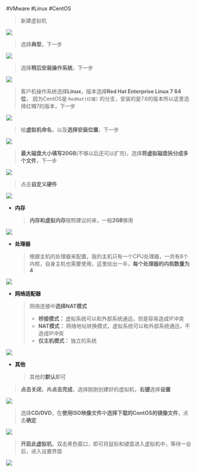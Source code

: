 
#VMware #Linux #CentOS



> 新建虚拟机

![](assets/VMware创建虚拟机/image-20240424135324417.png)




> 选择**典型**，下一步

![](assets/VMware创建虚拟机/image-20240424135510318.png)




> 选择**稍后安装操作系统**，下一步

![](assets/VMware创建虚拟机/image-20240424135519732.png)


> 客户机操作系统选择**Linux**，版本选择**Red Hat Enterprise Linux 7 64 位**，
> 因为CentOS是 `RedHat(红帽)` 的分支，安装的是7.6的版本所以这里选择红帽7的版本，下一步

![](assets/VMware创建虚拟机/image-20240424135542726.png)


> 给**虚拟机命名**，以及**选择安装位置**，下一步

![](assets/VMware创建虚拟机/image-20240424135552420.png)


> **最大磁盘大小填写20GB**(不够以后还可以扩充)，选择**将虚拟磁盘拆分成多个文件**，下一步

![](assets/VMware创建虚拟机/image-20240424135617711.png)


> 点击**自定义硬件**

![](assets/VMware创建虚拟机/image-20240424135635850.png)

- **内存**

  > **内存和虚拟内存**按照建议的来，一般**2GB**够用
  
![](assets/VMware创建虚拟机/image-20240424135702208.png)

- **处理器**

  > 根据主机的处理器来配置，我的主机只有一个CPU处理器，一共有8个内核，自身主机也需要使用，这里给出一半，**每个处理器的内核数量为4**

![](assets/VMware创建虚拟机/image-20240424135712248.png)


- **网络适配器**

  > 网络连接中**选择NAT模式**
  >
  > - **桥接模式：** 虚拟系统可以和外部系统通迅，但是容易造成IP冲突
  > - **NAT模式：** 网络地址转换模式，虚拟系统可以和外部系统通迅，不造成IP冲突
  > - **仅主机模式：** 独立的系统

![](assets/VMware创建虚拟机/image-20240424135726440.png)


- **其他**

  > 其他的**默认**即可



> **点击关闭**，再**点击完成**，选择刚刚创建好的虚拟机，**右键**选择**设置**

![](assets/VMware创建虚拟机/image-20240424135741080.png)


> 选择**CD/DVD**，在**使用ISO映像文件**中**选择下载的ContOS的镜像文件**，点击**确定**

![](assets/VMware创建虚拟机/image-20240424135751237.png)


> **开启此虚拟机**，双击黑色窗口，即可将鼠标和键盘进入虚拟机中，等待一会后，进入设置界面

![](assets/VMware创建虚拟机/image-20240424135802396.png)

